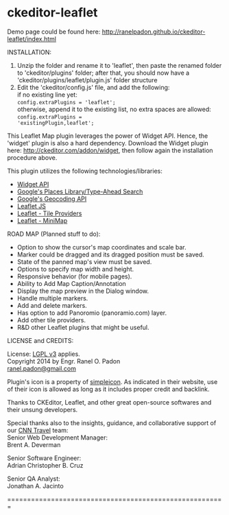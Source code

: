ckeditor-leaflet
================
Demo page could be found here: http://ranelpadon.github.io/ckeditor-leaflet/index.html

INSTALLATION:<br>
1) Unzip the folder and rename it to 'leaflet', then paste the renamed folder to 'ckeditor/plugins' folder; after that, you should now have a 'ckeditor/plugins/leaflet/plugin.js' folder structure<br>
2) Edit the 'ckeditor/config.js' file, and add the following:<br>
    if no existing line yet:<br>
      <code>config.extraPlugins = 'leaflet';</code><br>
    otherwise, append it to the existing list, no extra spaces are allowed:<br>
      <code>config.extraPlugins = 'existingPlugin,leaflet';</code><br>

This Leaflet Map plugin leverages the power of Widget API. Hence, the 'widget' plugin is also a hard dependency. Download the Widget plugin here: http://ckeditor.com/addon/widget, then follow again the installation procedure above.<br>

This plugin utilizes the following technologies/libraries: <br><ul>
<li><a href="http://docs.ckeditor.com/#!/api/CKEDITOR.plugins.widget">Widget API</a></li>
<li><a href="https://developers.google.com/maps/documentation/javascript/places-autocomplete">Google's Places Library/Type-Ahead Search</a></li>
<li><a href="https://developers.google.com/maps/documentation/geocoding/">Google's Geocoding API</a></li>
<li><a href="http://leafletjs.com/">Leaflet JS</a></li>
<li><a href="https://github.com/leaflet-extras/leaflet-providers">Leaflet - Tile Providers</a></li>
<li><a href="https://github.com/Norkart/Leaflet-MiniMap">Leaflet - MiniMap</a></li>
</ul>

ROAD MAP (Planned stuff to do):<br><ul>
<li>Option to show the cursor's map coordinates and scale bar.</li>
<li>Marker could be dragged and its dragged position must be saved.</li>
<li>State of the panned map's view must be saved.</li>
<li>Options to specify map width and height.
<li>Responsive behavior (for mobile pages).
<li>Ability to Add Map Caption/Annotation
<li>Display the map preview in the Dialog window.</li>
<li>Handle multiple markers.</li>
<li>Add and delete markers.</li>
<li>Has option to add Panoromio (panoramio.com) layer.</li>
<li>Add other tile providers.</li>
<li>R&D other Leaflet plugins that might be useful.</li>
</ul>

LICENSE and CREDITS:<br>

License: <a href="https://www.gnu.org/licenses/lgpl.html">LGPL v3</a> applies.<br>
Copyright 2014 by Engr. Ranel O. Padon<br>
ranel.padon@gmail.com<br>

Plugin's icon is a property of <a href="http://simpleicon.com/">simpleicon</a>.
As indicated in their website, use of their icon is allowed as long as it includes proper credit and backlink.

Thanks to CKEditor, Leaflet, and other great open-source softwares and their unsung developers.<br>

Special thanks also to the insights, guidance, and collaborative support of our <a href="http://travel.cnn.com">CNN Travel</a> team:<br>
Senior Web Development Manager:<br>
Brent A. Deverman<br>

Senior Software Engineer:<br>
Adrian Christopher B. Cruz<br>

Senior QA Analyst:<br>
Jonathan A. Jacinto<br>

=======================================================







